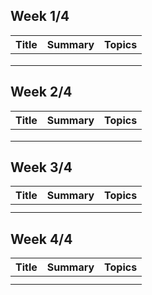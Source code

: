## Week 1/4
| Title | Summary | Topics | 
| --- | --- | --- |
| []() |  |  | 
| []() |  |  |
| []() |  |  |


## Week 2/4
| Title | Summary | Topics |
| --- | --- | --- |
| []() |  |  |
| []() |  |  |
| []() |  |  |

## Week 3/4
| Title | Summary | Topics |
| --- | --- | --- |
| []() |  |  |
| []() |  |  |

## Week 4/4
| Title | Summary | Topics |
| --- | --- | --- |
| []() |  |  |
| []() |  |  |
